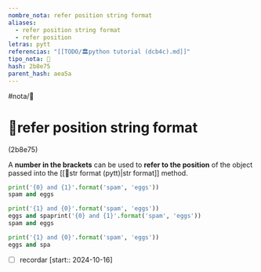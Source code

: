 ```yaml
---
nombre_nota: refer position string format
aliases:
  - refer position string format
  - refer position
letras: pytt
referencias: "[[TODO/🏛️python tutorial (dcb4c).md]]"
tipo_nota: 📑
hash: 2b8e75
parent_hash: aea5a
---
```


#nota/📑

# 📑refer position string format
<div class="hash">(2b8e75)</div>

A __number in the brackets__ can be used to __refer to the position__ of the object passed into the [[📑str format (pytt)|str format]] method.

```python
print('{0} and {1}'.format('spam', 'eggs'))
spam and eggs

print('{1} and {0}'.format('spam', 'eggs'))
eggs and spaprint('{0} and {1}'.format('spam', 'eggs'))
spam and eggs

print('{1} and {0}'.format('spam', 'eggs'))
eggs and spa
```
- [ ] recordar  [start:: 2024-10-16]
